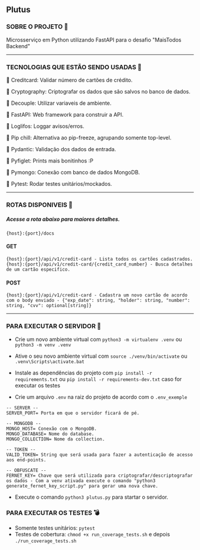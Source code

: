 ## Plutus

### SOBRE O PROJETO :file_folder:
Microsserviço em Python utilizando FastAPI para o desafio "MaisTodos Backend"

<hr>

### TECNOLOGIAS QUE ESTÃO SENDO USADAS :space_invader:

:small_blue_diamond: Creditcard: Validar número de cartões de crédito.

:small_blue_diamond: Cryptography: Criptografar os dados que são salvos no banco de dados.

:small_blue_diamond: Decouple: Utilizar variaveis de ambiente.

:small_blue_diamond: FastAPI: Web framework para construir a API.

:small_blue_diamond: Loglifos: Loggar avisos/erros.

:small_blue_diamond: Pip chill: Alternativa ao pip-freeze, agrupando somente top-level.

:small_blue_diamond: Pydantic: Validação dos dados de entrada.

:small_blue_diamond: Pyfiglet: Prints mais bonitinhos :P

:small_blue_diamond: Pymongo: Conexão com banco de dados MongoDB.

:small_blue_diamond: Pytest: Rodar testes unitários/mockados.

<hr>

### ROTAS DISPONIVEIS :telescope:

##### Acesse a rota abaixo para maiores detalhes.

```
{host}:{port}/docs
```

#### GET

```
{host}:{port}/api/v1/credit-card - Lista todos os cartões cadastrados.
{host}:{port}/api/v1/credit-card/{credit_card_number} - Busca detalhes de um cartão especifico. 
```

#### POST

```
{host}:{port}/api/v1/credit-card - Cadastra um novo cartão de acordo com o body enviado - {"exp_date": string, "holder": string, "number": string, "cvv": optional[string]}
```

<hr>

### PARA EXECUTAR O SERVIDOR :calling:
- Crie um novo ambiente virtual com ```python3 -m virtualenv .venv``` ou ```python3 -m venv .venv```
- Ative o seu novo ambiente virtual com ```source ./venv/bin/activate``` ou ```.venv\Scripts\activate.bat```
- Instale as dependências do projeto com ```pip install -r requirements.txt``` ou ```pip install -r requirements-dev.txt``` caso for executar os testes

- Crie um arquivo ```.env``` na raiz do projeto de acordo com o ```.env_exemple```
```
-- SERVER --
SERVER_PORT= Porta em que o servidor ficará de pé.

-- MONGODB --
MONGO_HOST= Conexão com o MongoDB.
MONGO_DATABASE= Nome do database.
MONGO_COLLECTION= Nome da collection.

-- TOKEN --
VALID_TOKEN= String que será usada para fazer a autenticação de acesso aos end-points.

-- OBFUSCATE --
FERNET_KEY= Chave que será utilizada para criptografar/descriptografar os dados - Com a venv ativada execute o comando "python3 generate_fernet_key_script.py" para gerar uma nova chave.
```

- Execute o comando ```python3 plutus.py``` para startar o servidor.

### PARA EXECUTAR OS TESTES :bomb:
- Somente testes unitários: ```pytest```
- Testes de cobertura: ```chmod +x run_coverage_tests.sh``` e depois ```./run_coverage_tests.sh```
